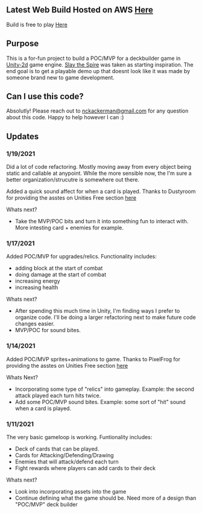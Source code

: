 ## Latest Web Build Hosted on AWS [Here](http://deck-builder-demo-nckackerman.s3-website-us-east-1.amazonaws.com/)
Build is free to play [Here](http://deck-builder-demo-nckackerman.s3-website-us-east-1.amazonaws.com/)

## Purpose
This is a for-fun project to build a POC/MVP for a deckbuilder game in [Unity-2d](https://unity.com/solutions/2d) game engine. [Slay the Spire](https://store.steampowered.com/app/646570/Slay_the_Spire/) was taken as starting inspiration. The end goal is to get a playable demo up that doesnt look like it was made by someone brand new to game development.

## Can I use this code?
Absolutly! Please reach out to nckackerman@gmail.com for any question about this code. Happy to help however I can :)

## Updates

### 1/19/2021

Did a lot of code refactoring. Mostly moving away from every object being static and callable at anypoint. While the more sensible now, the I'm sure a better organization/strucutre is somewhere out there.

Added a quick sound affect for when a card is played. Thanks to Dustyroom for providing the asstes on Unities Free section [here](https://assetstore.unity.com/packages/audio/sound-fx/free-casual-game-sfx-pack-54116)

Whats next?
- Take the MVP/POC bits and turn it into something fun to interact with. More intesting card + enemies for example.

### 1/17/2021

Added POC/MVP for upgrades/relics. Functionality includes:
- adding block at the start of combat
- doing damage at the start of combat
- increasing energy
- increasing health

Whats next?
- After spending this much time in Unity, I'm finding ways I prefer to organize code. I'll be doing a larger refactoring next to make future code changes easier.
- MVP/POC for sound bites.

### 1/14/2021

Added POC/MVP sprites+animations to game. Thanks to PixelFrog for providing the asstes on Unities Free section [here](https://assetstore.unity.com/packages/2d/characters/pixel-adventure-1-155360)

Whats Next?
- Incorporating some type of "relics" into gameplay. Example: the second attack played each turn hits twice.
- Add some POC/MVP sound bites. Example: some sort of "hit" sound when a card is played.

### 1/11/2021 

The very basic gameloop is working. Funtionality includes:
- Deck of cards that can be played.
- Cards for Attacking/Defending/Drawing
- Enemies that will attack/defend each turn
- Fight rewards where players can add cards to their deck

Whats next?
- Look into incorporating assets into the game
- Continue defining what the game should be. Need more of a design than "POC/MVP" deck builder
